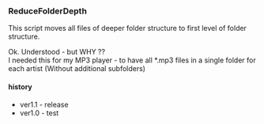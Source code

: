 <html>
<body>
<h3>ReduceFolderDepth</h3>
This script moves all files of deeper folder structure to
first level of folder structure.
<p>
Ok. Understood - but WHY ?? <br>
I needed this for my MP3 player - to have all *.mp3 files in a single folder for each artist 
(Without additional subfolders)

<h4>history</h4>
<ul>
<li>ver1.1 - release </li>
<li>ver1.0 - test </li>
</ul>
</body>
</html>
